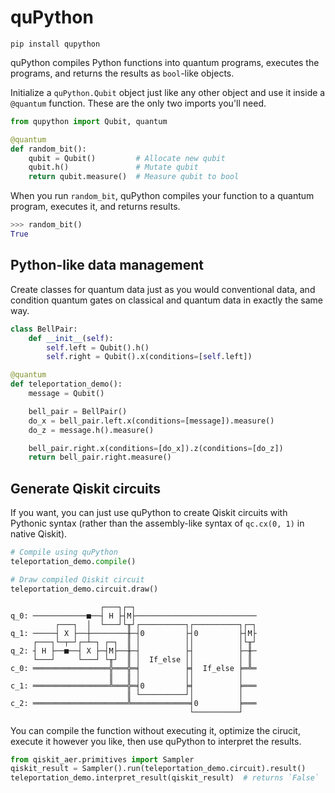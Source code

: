# quPython

```
pip install qupython
```

quPython compiles Python functions into quantum programs, executes the
programs, and returns the results as `bool`-like objects.

Initialize a `quPython.Qubit` object just like any other object and use it
inside a `@quantum` function. These are the only two imports you'll need.

```python
from qupython import Qubit, quantum

@quantum
def random_bit():
    qubit = Qubit()         # Allocate new qubit
    qubit.h()               # Mutate qubit
    return qubit.measure()  # Measure qubit to bool
```

When you run `random_bit`, quPython compiles your function to a quantum
program, executes it, and returns results.

```python
>>> random_bit()
True
```

## Python-like data management

Create classes for quantum data just as you would conventional data, and
condition quantum gates on classical and quantum data in exactly the same way.

```python
class BellPair:
    def __init__(self):
        self.left = Qubit().h()
        self.right = Qubit().x(conditions=[self.left])

@quantum
def teleportation_demo():
    message = Qubit()

    bell_pair = BellPair()
    do_x = bell_pair.left.x(conditions=[message]).measure()
    do_z = message.h().measure()

    bell_pair.right.x(conditions=[do_x]).z(conditions=[do_z])
    return bell_pair.right.measure()
```

## Generate Qiskit circuits

If you want, you can just use quPython to create Qiskit circuits with Pythonic
syntax (rather than the assembly-like syntax of `qc.cx(0, 1)` in native
Qiskit).

```python
# Compile using quPython
teleportation_demo.compile()

# Draw compiled Qiskit circuit
teleportation_demo.circuit.draw()
```

```
                    ┌───┐┌─┐                           
q_0: ────────────■──┤ H ├┤M├───────────────────────────
          ┌───┐  │  └───┘└╥┘┌──────────┐┌──────────┐┌─┐
q_1: ─────┤ X ├──┼────────╫─┤0         ├┤0         ├┤M├
     ┌───┐└─┬─┘┌─┴─┐ ┌─┐  ║ │          ││          │└╥┘
q_2: ┤ H ├──■──┤ X ├─┤M├──╫─┤          ├┤          ├─╫─
     └───┘     └───┘ └╥┘  ║ │  If_else ││          │ ║ 
c_0: ═════════════════╬═══╬═╡          ╞╡  If_else ╞═╩═
                      ║   ║ │          ││          │   
c_1: ═════════════════╩═══╬═╡0         ╞╡          ╞═══
                          ║ └──────────┘│          │   
c_2: ═════════════════════╩═════════════╡0         ╞═══
                                        └──────────┘   
```

You can compile the function without executing it, optimize the cirucit,
execute it however you like, then use quPython to interpret the results.

```python
from qiskit_aer.primitives import Sampler
qiskit_result = Sampler().run(teleportation_demo.circuit).result()
teleportation_demo.interpret_result(qiskit_result)  # returns `False`
```
